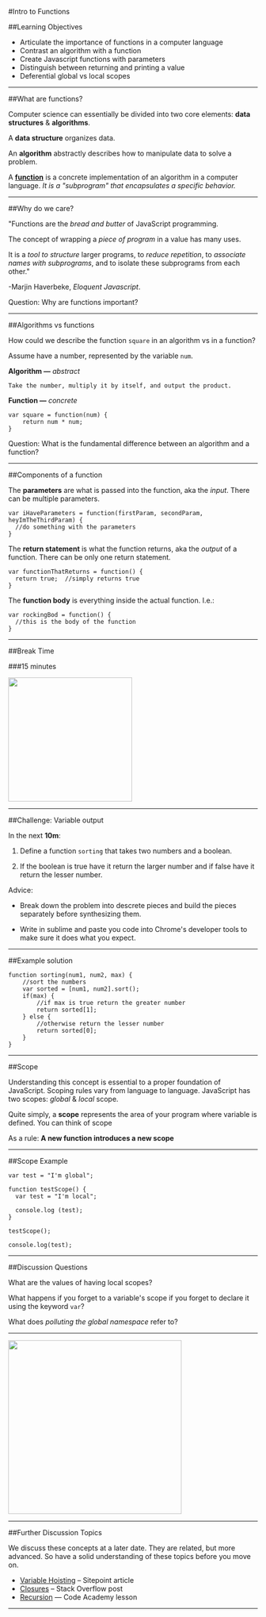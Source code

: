 #Intro to Functions

##Learning Objectives

* Articulate the importance of functions in a computer language
* Contrast an algorithm with a function
* Create Javascript functions with parameters
* Distinguish between returning and printing a value
* Deferential global vs local scopes

---

##What are functions?

Computer science can essentially be divided into two core elements: **data structures** & **algorithms**.

A **data structure** organizes data.

An **algorithm** abstractly describes how to manipulate data to solve a problem.

A [**function**](https://developer.mozilla.org/en-US/docs/Web/JavaScript/Reference/Functions) is a concrete implementation of an algorithm in a computer language. *It is a "subprogram" that encapsulates a specific behavior.*

---

##Why do we care?

"Functions are the *bread and butter* of JavaScript programming.

The concept of wrapping a *piece of program* in a value has many uses.

It is a *tool to structure* larger programs, to *reduce repetition*, to *associate names with subprograms*, and to isolate these subprograms from each other."

-Marjin Haverbeke, *Eloquent Javascript*.

Question: Why are functions important?

---

##Algorithms vs functions

How could we describe the function `square` in an algorithm vs in a function?

Assume have a number, represented by the variable `num`.

**Algorithm —**
*abstract*

```
Take the number, multiply it by itself, and output the product.
```

**Function —**
*concrete*

```
var square = function(num) {
	return num * num;
}
```
Question: What is the fundamental difference between an algorithm and a function?

---

##Components of a function

The **parameters** are what is passed into the function, aka the *input*. There can be multiple parameters.

```
var iHaveParameters = function(firstParam, secondParam, heyImTheThirdParam) {
  //do something with the parameters
}
```

The **return statement** is what the function returns, aka the *output* of a function. There can be only one return statement.

```
var functionThatReturns = function() {
  return true;  //simply returns true
}
```

The **function body** is everything inside the actual function. I.e.:

```
var rockingBod = function() {
  //this is the body of the function
}
```

---

##Break Time

###15 minutes

<img src="http://i.giphy.com/wsEX8uMrTRDoI.gif" style="width: 250px;">

---

##Challenge: Variable output

In the next **10m**:

1) Define a function `sorting` that takes two numbers and a boolean.

2) If the boolean is true have it return the larger number and if false have it return the lesser number. 

Advice:

* Break down the problem into descrete pieces and build the pieces separately before synthesizing them.

* Write in sublime and paste you code into Chrome's developer tools to make sure it does what you expect.

---

##Example solution

```
function sorting(num1, num2, max) {
    //sort the numbers
    var sorted = [num1, num2].sort();
    if(max) {
    	//if max is true return the greater number
        return sorted[1];
    } else {
    	//otherwise return the lesser number
        return sorted[0];
    }
}
```

---

##Scope

Understanding this concept is essential to a proper foundation of JavaScript. Scoping rules vary from language to language. JavaScript has two scopes: *global* & *local* scope.


Quite simply, a **scope** represents the area of your program where variable is defined. You can think of scope 

As a rule: **A new function introduces a new scope**

---

##Scope Example

```
var test = "I'm global";
 
function testScope() {
  var test = "I'm local";
 
  console.log (test);     
}
 
testScope();          
 
console.log(test);     
```



---

##Discussion Questions

What are the values of having local scopes?

What happens if you forget to a variable's scope if you forget to declare it using the keyword `var`?

What does *polluting the global namespace* refer to?

---
<img src="http://i.giphy.com/dsKnRuALlWsZG.gif" style="width:350px">

---

##Further Discussion Topics

We discuss these concepts at a later date. They are related, but more advanced. So have a solid understanding of these topics before you move on.

* [Variable Hoisting](http://www.sitepoint.com/demystifying-javascript-variable-scope-hoisting/#hoisting) – Sitepoint article
* [Closures](http://stackoverflow.com/questions/111102/how-do-javascript-closures-work#answer-111200) – Stack Overflow post
* [Recursion](http://www.codecademy.com/courses/javascript-lesson-205/0/1) — Code Academy lesson

---

